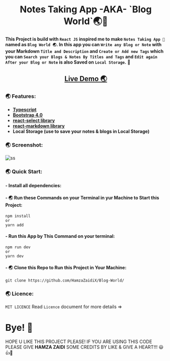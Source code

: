 <h1 align="center">Notes Taking App -AKA- `Blog World`🌏📝</h1>

**This Project is build with `React JS` inspired me to make `Notes Taking App 📝` named as `Blog World 🌏`. In this app you can `Write any Blog or Note` with your Markdown `Title and Description` and `Create or Add new Tags` which you can `Search your Blogs & Notes By Titles and Tags` and `Edit again After your Blog or Note` is  also Saved on `Local Storage`.** 🚀

<h2 align="center"><a href="https://blog-world-shjz.vercel.app/">Live Demo 🌏</a></h2>

### 🌏 Features:

- **[Typescript](https://www.typescriptlang.org/)**
- **[Bootstrap 4.0](https://getbootstrap.com/docs/4.0/getting-started/introduction/)**
- **[react-select library](https://www.npmjs.com/package/react-select)**
- **[react-markdown library](https://www.npmjs.com/package/react-markdown)**
- **Local Storage (use to save your notes & blogs in Local Storage)**

### 🌏 Screenshot:

![ss](https://user-images.githubusercontent.com/52501040/203042128-1c95aa22-7bae-424d-a6f5-d845466484c6.PNG)

### 🌏 Quick Start:
#### - Install all dependencies:

#### - 🌏 Run these Commands on your Terminal in yur Machine to Start this Project:

```
npm install
or
yarn add
``` 
#### - Run this App by This Command on your terminal:
```
npm run dev
or
yarn dev
```
#### - 🌏 Clone this Repo to Run this Project in Your Machine:

```
git clone https://github.com/HamzaZaidiX/Blog-World/
```

### 🌏 Licence:

`MIT LICENCE` Read `Licence` document for more details =>

# Bye! 👋

HOPE U LIKE THIS PROJECT PLEASE! IF YOU ARE USING THIS CODE PLEASE GIVE **HAMZA ZAIDI** SOME CREDITS BY LIKE & GIVE A HEART!!! 😃👍💛

